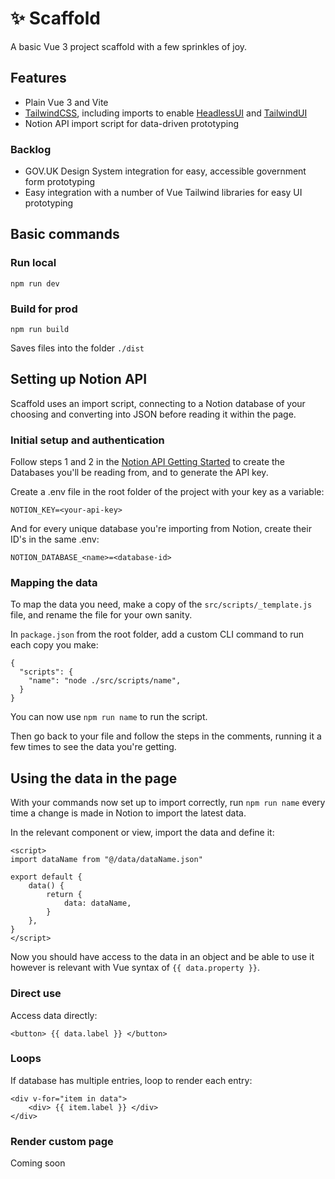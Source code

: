 # ✨ Scaffold
A basic Vue 3 project scaffold with a few sprinkles of joy.

## Features
- Plain Vue 3 and Vite
- [TailwindCSS](https://tailwindcss.com/), including imports to enable [HeadlessUI](https://headlessui.dev/) and [TailwindUI](https://tailwindui.com/)
- Notion API import script for data-driven prototyping

### Backlog
- GOV.UK Design System integration for easy, accessible government form prototyping
- Easy integration with a number of Vue Tailwind libraries for easy UI prototyping

 
## Basic commands
### Run local
```
npm run dev
```
### Build for prod
```
npm run build
```
Saves files into the folder `./dist`


## Setting up Notion API

Scaffold uses an import script, connecting to a Notion database of your choosing and converting into JSON before reading it within the page.


### Initial setup and authentication

Follow steps 1 and 2 in the [Notion API Getting Started](https://developers.notion.com/docs/getting-started) to create the Databases you'll be reading from, and to generate the API key.

Create a .env file in the root folder of the project with your key as a variable:
```
NOTION_KEY=<your-api-key>
```
And for every unique database you're importing from Notion, create their ID's in the same .env:
```
NOTION_DATABASE_<name>=<database-id>
```

### Mapping the data

To map the data you need, make a copy of the `src/scripts/_template.js` file, and rename the file for your own sanity.

In `package.json` from the root folder, add a custom CLI command to run each copy you make:
```
{
  "scripts": {
    "name": "node ./src/scripts/name",
  }
}
```
You can now use `npm run name` to run the script.

Then go back to your file and follow the steps in the comments, running it a few times to see the data you're getting.

## Using the data in the page

With your commands now set up to import correctly, run `npm run name` every time a change is made in Notion to import the latest data.

In the relevant component or view, import the data and define it:
```
<script>
import dataName from "@/data/dataName.json"

export default {
    data() {
        return {
            data: dataName,
        }
    },
}
</script>
```

Now you should have access to the data in an object and be able to use it however is relevant with Vue syntax of `{{ data.property }}`.

### Direct use
Access data directly:
```
<button> {{ data.label }} </button>
```

### Loops
If database has multiple entries, loop to render each entry:
```
<div v-for="item in data">
    <div> {{ item.label }} </div>
</div>
```

### Render custom page
Coming soon

